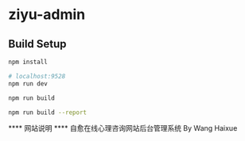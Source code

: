 # ziyu-admin

> 

## Build Setup

```bash
npm install

# localhost:9528
npm run dev

npm run build

npm run build --report
```

**** 网站说明 ****
自愈在线心理咨询网站后台管理系统 By Wang Haixue
